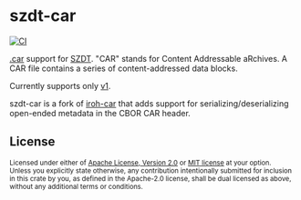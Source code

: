 # szdt-car

[![CI](https://img.shields.io/github/actions/workflow/status/n0-computer/szdt-car/ci.yml)](https://github.com/n0-computer/szdt-car/actions?query=workflow%3A%22Continuous+integration%22)

[.car](https://dasl.ing/car.html) support for [SZDT](https://github.com/gordonbrander/szdt). "CAR" stands
for Content Addressable aRchives. A CAR file contains a series of content-addressed data blocks.

Currently supports only [v1](https://ipld.io/specs/transport/car/carv1/).

szdt-car is a fork of [iroh-car](https://github.com/n0-computer/iroh-car) that adds support for serializing/deserializing open-ended metadata in the CBOR CAR header.

## License

<sup>
Licensed under either of <a href="LICENSE-APACHE">Apache License, Version
2.0</a> or <a href="LICENSE-MIT">MIT license</a> at your option.
</sup>

<br/>

<sub>
Unless you explicitly state otherwise, any contribution intentionally submitted
for inclusion in this crate by you, as defined in the Apache-2.0 license, shall
be dual licensed as above, without any additional terms or conditions.
</sub>
